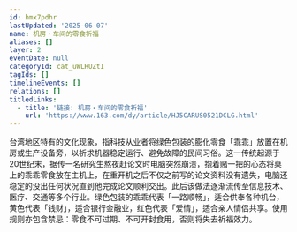 ```yaml
---
id: hmx7pdhr
lastUpdated: '2025-06-07'
name: 机房・车间的零食祈福
aliases: []
layer: 2
eventDate: null
categoryId: cat_uWLHUZtI
tagIds: []
timelineEvents: []
relations: []
titledLinks:
  - title: '链接: 机房・车间的零食祈福'
    url: 'https://www.163.com/dy/article/HJ5CARUS0521DCLG.html'
---
```

台湾地区特有的文化现象，指科技从业者将绿色包装的膨化零食「乖乖」放置在机房或生产设备旁，以祈求机器稳定运行、避免故障的民间习俗。这一传统起源于20世纪末，据传一名研究生熬夜赶论文时电脑突然崩溃，抱着赌一把的心态将桌上的乖乖零食放在主机上，在重开机之后不仅之前写的论文资料没有遗失，电脑还稳定的没出任何状况直到他完成论文顺利交出。此后该做法逐渐流传至信息技术、医疗、交通等多个行业。绿色包装的乖乖代表「一路顺畅」，适合供奉各种机台，黄色代表「钱财」，适合银行金融业，红色代表「爱情」，适合亲人情侣共享。使用规则亦包含禁忌：零食不可过期、不可开封食用，否则将失去祈福效力。
